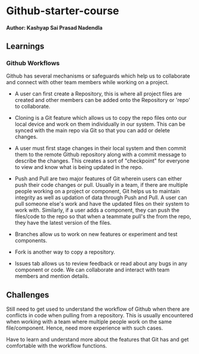 
# Github-starter-course

#### Author: Kashyap Sai Prasad Nadendla


## Learnings

### Github Workflows

Github has several mechanisms or safeguards which help us to collaborate and connect with other team members while working on a project. 

- A user can first create a Repository, this is where all project files are created and other members can be added onto the Repository or 'repo' to collaborate.

- Cloning is a Git feature which allows us to copy the repo files onto our local device and work on them individually in our system. This can be synced with the main repo via Git so that you can add or delete changes.

- A user must first stage changes in their local system and then commit them to the remote Github repository along with a commit message to describe the changes. This creates a sort of "checkpoint" for everyone to view and know what is being updated in the repo.

- Push and Pull are two major features of Git wherein users can either push their code changes or pull. Usually in a team, if there are multiple people working on a project or component, Git helps us to maintain integrity as well as updation of data through Push and Pull. A user can pull someone else's work and have the updated files on their system to work with. Similarly, if a user adds a component, they can push the files/code to the repo so that when a teammate pull's the from the repo, they have the latest version of the files.

- Branches allow us to work on new features or experiment and test components.

- Fork is another way to copy a repository. 

- Issues tab allows us to review feedback or read about any bugs in any component or code. We can collaborate and interact with team members and mention details. 

## Challenges

Still need to get used to understand the workflow of Github when there are conflicts in code when pulling from a repository. This is usually encountered when working with a team where multiple people work on the same file/component. Hence, need more experience with such cases.

Have to learn and understand more about the features that Git has and get comfortable with the workflow functions.
